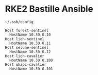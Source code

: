 # RKE2 Bastille Ansible

`~/.ssh/config`
```
Host forest-sentinel
  HostName 10.30.0.10
Host lich-sentinel
  HostName 10.30.0.11
Host selune-sentinel
  HostName 10.30.0.12
Host lich-cavalier
  HostName 10.30.0.100
Host okapi-cavalier
  HostName 10.30.0.101
```
